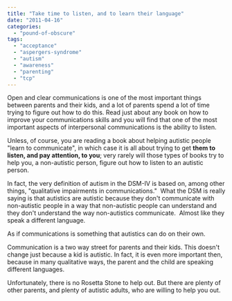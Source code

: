```yaml
---
title: "Take time to listen, and to learn their language"
date: "2011-04-16"
categories: 
  - "pound-of-obscure"
tags: 
  - "acceptance"
  - "aspergers-syndrome"
  - "autism"
  - "awareness"
  - "parenting"
  - "tcp"
---
```


Open and clear communications is one of the most important things between parents and their kids, and a lot of parents spend a lot of time trying to figure out how to do this. Read just about any book on how to improve your communications skills and you will find that one of the most important aspects of interpersonal communications is the ability to listen.

Unless, of course, you are reading a book about helping autistic people "learn to communicate", in which case it is all about trying to get **them to listen, and pay attention, to you**; very rarely will those types of books try to help you, a non-autistic person, figure out how to listen to an autistic person.

In fact, the very definition of autism in the DSM-IV is based on, among other things, "qualitative impairments in communications."  What the DSM is really saying is that autistics are autistic because they don't communicate with non-autistic people in a way that non-autistic people can understand and they don't understand the way non-autistics communicate.  Almost like they speak a different language.

As if communications is something that autistics can do on their own.

Communication is a two way street for parents and their kids. This doesn't change just because a kid is autistic. In fact, it is even more important then, because in many qualitative ways, the parent and the child are speaking different languages.

Unfortunately, there is no Rosetta Stone to help out. But there are plenty of other parents, and plenty of autistic adults, who are willing to help you out.
